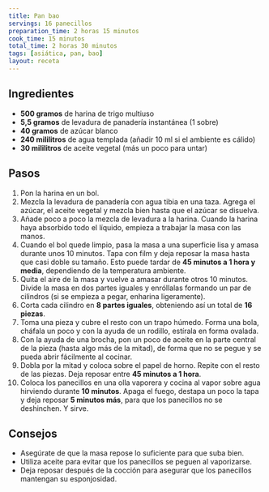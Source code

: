 ```yaml
---
title: Pan bao
servings: 16 panecillos
preparation_time: 2 horas 15 minutos
cook_time: 15 minutos
total_time: 2 horas 30 minutos
tags: [asiática, pan, bao]
layout: receta
---
```


## Ingredientes

- **500 gramos** de harina de trigo multiuso
- **5,5 gramos** de levadura de panadería instantánea (1 sobre)
- **40 gramos** de azúcar blanco
- **240 mililitros** de agua templada (añadir 10 ml si el ambiente es cálido)
- **30 mililitros** de aceite vegetal (más un poco para untar)

## Pasos

1. Pon la harina en un bol.
2. Mezcla la levadura de panadería con agua tibia en una taza. Agrega el azúcar, el aceite vegetal y mezcla bien hasta que el azúcar se disuelva.
3. Añade poco a poco la mezcla de levadura a la harina. Cuando la harina haya absorbido todo el líquido, empieza a trabajar la masa con las manos.
4. Cuando el bol quede limpio, pasa la masa a una superficie lisa y amasa durante unos 10 minutos. Tapa con film y deja reposar la masa hasta que casi doble su tamaño. Esto puede tardar de **45 minutos a 1 hora y media**, dependiendo de la temperatura ambiente.
5. Quita el aire de la masa y vuelve a amasar durante otros 10 minutos. Divide la masa en dos partes iguales y enróllalas formando un par de cilindros (si se empieza a pegar, enharina ligeramente).
6. Corta cada cilindro en **8 partes iguales**, obteniendo así un total de **16 piezas**.
7. Toma una pieza y cubre el resto con un trapo húmedo. Forma una bola, cháfala un poco y con la ayuda de un rodillo, estírala en forma ovalada.
8. Con la ayuda de una brocha, pon un poco de aceite en la parte central de la pieza (hasta algo más de la mitad), de forma que no se pegue y se pueda abrir fácilmente al cocinar.
9. Dobla por la mitad y coloca sobre el papel de horno. Repite con el resto de las piezas. Deja reposar entre **45 minutos a 1 hora**.
10. Coloca los panecillos en una olla vaporera y cocina al vapor sobre agua hirviendo durante **10 minutos**. Apaga el fuego, destapa un poco la tapa y deja reposar **5 minutos más**, para que los panecillos no se deshinchen. Y sirve.

## Consejos

- Asegúrate de que la masa repose lo suficiente para que suba bien.
- Utiliza aceite para evitar que los panecillos se peguen al vaporizarse.
- Deja reposar después de la cocción para asegurar que los panecillos mantengan su esponjosidad.
